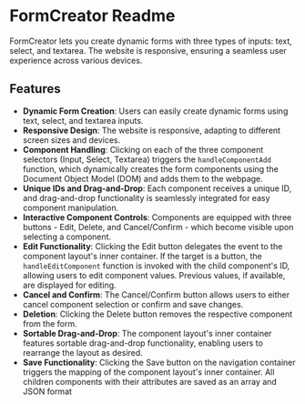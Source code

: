 # FormCreator Readme

FormCreator lets you create dynamic forms with three types of inputs: text, select, and textarea. The website is responsive, ensuring a seamless user experience across various devices.

## Features

- **Dynamic Form Creation**: Users can easily create dynamic forms using text, select, and textarea inputs.
- **Responsive Design**: The website is responsive, adapting to different screen sizes and devices.
- **Component Handling**: Clicking on each of the three component selectors (Input, Select, Textarea) triggers the `handleComponentAdd` function, which dynamically creates the form components using the Document Object Model (DOM) and adds them to the webpage.
- **Unique IDs and Drag-and-Drop**: Each component receives a unique ID, and drag-and-drop functionality is seamlessly integrated for easy component manipulation.
- **Interactive Component Controls**: Components are equipped with three buttons - Edit, Delete, and Cancel/Confirm - which become visible upon selecting a component.
- **Edit Functionality**: Clicking the Edit button delegates the event to the component layout's inner container. If the target is a button, the `handleEditComponent` function is invoked with the child component's ID, allowing users to edit component values. Previous values, if available, are displayed for editing.
- **Cancel and Confirm**: The Cancel/Confirm button allows users to either cancel component selection or confirm and save changes.
- **Deletion**: Clicking the Delete button removes the respective component from the form.
- **Sortable Drag-and-Drop**: The component layout's inner container features sortable drag-and-drop functionality, enabling users to rearrange the layout as desired.
- **Save Functionality**: Clicking the Save button on the navigation container triggers the mapping of the component layout's inner container. All children components with their attributes are saved as an array and JSON format

